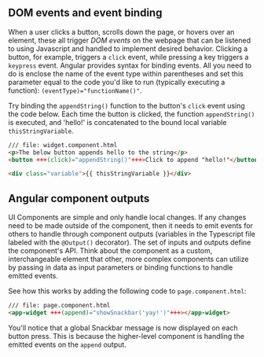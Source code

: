 ## DOM events and event binding

When a user clicks a button, scrolls down the page, or hovers over an element, these all trigger *DOM events* on the webpage that can be listened to using Javascript and handled to implement desired behavior. Clicking a button, for example, triggers a `click` event, while pressing a key triggers a `keypress` event. Angular provides syntax for binding events. All you need to do is enclose the name of the event type within parentheses and set this parameter equal to the code you'd like to run (typically executing a function): `(eventType)="functionName()"`.

Try binding the `appendString()` function to the button's `click` event using the code below. Each time the button is clicked, the function `appendString()` is executed, and 'hello!' is concatenated to the bound local variable `thisStringVariable`.

```html
/// file: widget.component.html
<p>The below button appends hello to the string</p>
<button +++(click)="appendString()"+++>Click to append "hello!"</button>

<div class="variable">{{ thisStringVariable }}</div>
```

## Angular component outputs

UI Components are simple and only handle local changes. If any changes need to be made outside of the component, then it needs to emit events for others to handle through component outputs (variables in the Typescript file labeled with the `@Output()` decorator). The set of inputs and outputs define the component's API. Think about the component as a custom, interchangeable element that other, more complex components can utilize by passing in data as input parameters or binding functions to handle emitted events. 

See how this works by adding the following code to `page.component.html`:

```html
/// file: page.component.html
<app-widget +++(append)="showSnackbar('yay!')"+++></app-widget>
```

You'll notice that a global Snackbar message is now displayed on each button press. This is because the higher-level component is handling the emitted events on the `append` output.
